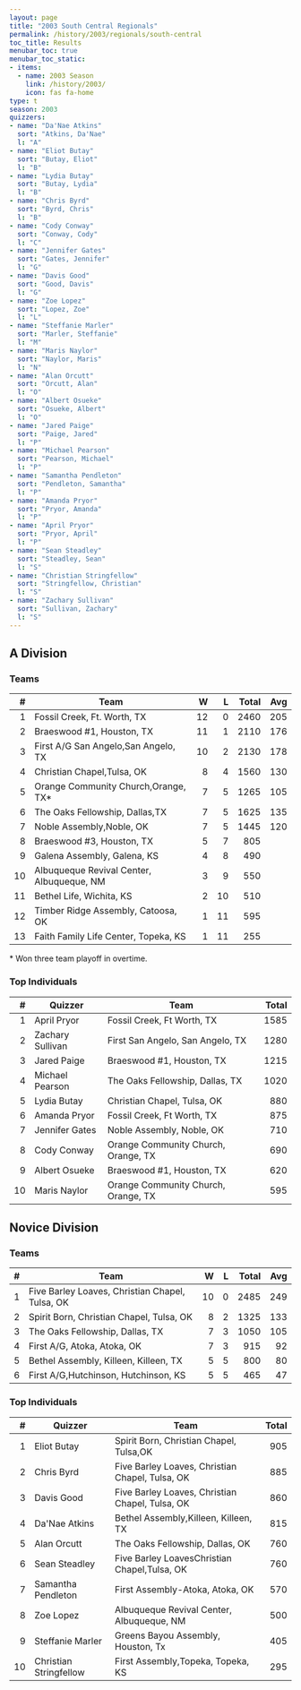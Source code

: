 ```yaml
---
layout: page
title: "2003 South Central Regionals"
permalink: /history/2003/regionals/south-central
toc_title: Results
menubar_toc: true
menubar_toc_static:
- items:
  - name: 2003 Season
    link: /history/2003/
    icon: fas fa-home
type: t
season: 2003
quizzers:
- name: "Da'Nae Atkins"
  sort: "Atkins, Da'Nae"
  l: "A"
- name: "Eliot Butay"
  sort: "Butay, Eliot"
  l: "B"
- name: "Lydia Butay"
  sort: "Butay, Lydia"
  l: "B"
- name: "Chris Byrd"
  sort: "Byrd, Chris"
  l: "B"
- name: "Cody Conway"
  sort: "Conway, Cody"
  l: "C"
- name: "Jennifer Gates"
  sort: "Gates, Jennifer"
  l: "G"
- name: "Davis Good"
  sort: "Good, Davis"
  l: "G"
- name: "Zoe Lopez"
  sort: "Lopez, Zoe"
  l: "L"
- name: "Steffanie Marler"
  sort: "Marler, Steffanie"
  l: "M"
- name: "Maris Naylor"
  sort: "Naylor, Maris"
  l: "N"
- name: "Alan Orcutt"
  sort: "Orcutt, Alan"
  l: "O"
- name: "Albert Osueke"
  sort: "Osueke, Albert"
  l: "O"
- name: "Jared Paige"
  sort: "Paige, Jared"
  l: "P"
- name: "Michael Pearson"
  sort: "Pearson, Michael"
  l: "P"
- name: "Samantha Pendleton"
  sort: "Pendleton, Samantha"
  l: "P"
- name: "Amanda Pryor"
  sort: "Pryor, Amanda"
  l: "P"
- name: "April Pryor"
  sort: "Pryor, April"
  l: "P"
- name: "Sean Steadley"
  sort: "Steadley, Sean"
  l: "S"
- name: "Christian Stringfellow"
  sort: "Stringfellow, Christian"
  l: "S"
- name: "Zachary Sullivan"
  sort: "Sullivan, Zachary"
  l: "S"
---
```


## A Division

### Teams

|    # | Team                                      |    W |    L | Total |  Avg |
| ---: | ----------------------------------------- | ---: | ---: | ----: | ---: |
|    1 | Fossil Creek, Ft. Worth, TX               |   12 |    0 |  2460 |  205 |
|    2 | Braeswood #1, Houston, TX                 |   11 |    1 |  2110 |  176 |
|    3 | First A/G San Angelo,San Angelo, TX       |   10 |    2 |  2130 |  178 |
|    4 | Christian Chapel,Tulsa, OK                |    8 |    4 |  1560 |  130 |
|    5 | Orange Community Church,Orange, TX*       |    7 |    5 |  1265 |  105 |
|    6 | The Oaks Fellowship, Dallas,TX            |    7 |    5 |  1625 |  135 |
|    7 | Noble Assembly,Noble, OK                  |    7 |    5 |  1445 |  120 |
|    8 | Braeswood #3, Houston, TX                 |    5 |    7 |   805 |      |
|    9 | Galena Assembly, Galena, KS               |    4 |    8 |   490 |      |
|   10 | Albuqueque Revival Center, Albuqueque, NM |    3 |    9 |   550 |      |
|   11 | Bethel Life, Wichita, KS                  |    2 |   10 |   510 |      |
|   12 | Timber Ridge Assembly, Catoosa, OK        |    1 |   11 |   595 |      |
|   13 | Faith Family Life Center, Topeka, KS      |    1 |   11 |   255 |      |

\* Won three team playoff in overtime.

### Top Individuals

|    # | Quizzer          | Team                                | Total |
| ---: | ---------------- | ----------------------------------- | ----: |
|    1 | April Pryor      | Fossil Creek, Ft Worth, TX          |  1585 |
|    2 | Zachary Sullivan | First San Angelo, San Angelo, TX    |  1280 |
|    3 | Jared Paige      | Braeswood #1, Houston, TX           |  1215 |
|    4 | Michael Pearson  | The Oaks Fellowship, Dallas, TX     |  1020 |
|    5 | Lydia Butay      | Christian Chapel, Tulsa, OK         |   880 |
|    6 | Amanda Pryor     | Fossil Creek, Ft Worth, TX          |   875 |
|    7 | Jennifer Gates   | Noble Assembly, Noble, OK           |   710 |
|    8 | Cody Conway      | Orange Community Church, Orange, TX |   690 |
|    9 | Albert Osueke    | Braeswood #1, Houston, TX           |   620 |
|   10 | Maris Naylor     | Orange Community Church, Orange, TX |   595 |

## Novice Division

### Teams

|    # | Team                                            |    W |    L | Total |  Avg |
| ---: | ----------------------------------------------- | ---: | ---: | ----: | ---: |
|    1 | Five Barley Loaves, Christian Chapel, Tulsa, OK |   10 |    0 |  2485 |  249 |
|    2 | Spirit Born, Christian Chapel, Tulsa, OK        |    8 |    2 |  1325 |  133 |
|    3 | The Oaks Fellowship, Dallas, TX                 |    7 |    3 |  1050 |  105 |
|    4 | First A/G, Atoka, Atoka, OK                     |    7 |    3 |   915 |   92 |
|    5 | Bethel Assembly, Killeen, Killeen, TX           |    5 |    5 |   800 |   80 |
|    6 | First A/G,Hutchinson, Hutchinson, KS            |    5 |    5 |   465 |   47 |

### Top Individuals

|    # | Quizzer                | Team                                            | Total |
| ---: | ---------------------- | ----------------------------------------------- | ----: |
|    1 | Eliot Butay            | Spirit Born, Christian Chapel, Tulsa,OK         |   905 |
|    2 | Chris Byrd             | Five Barley Loaves, Christian Chapel, Tulsa, OK |   885 |
|    3 | Davis Good             | Five Barley Loaves, Christian Chapel, Tulsa, OK |   860 |
|    4 | Da'Nae Atkins          | Bethel Assembly,Killeen, Killeen, TX            |   815 |
|    5 | Alan Orcutt            | The Oaks Fellowship, Dallas, OK                 |   760 |
|    6 | Sean Steadley          | Five Barley LoavesChristian Chapel,Tulsa, OK    |   760 |
|    7 | Samantha Pendleton     | First Assembly-Atoka, Atoka, OK                 |   570 |
|    8 | Zoe Lopez              | Albuqueque Revival Center, Albuqueque, NM       |   500 |
|    9 | Steffanie Marler       | Greens Bayou Assembly, Houston, Tx              |   405 |
|   10 | Christian Stringfellow | First Assembly,Topeka, Topeka, KS               |   295 |